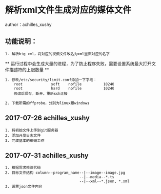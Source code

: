 # 解析xml文件生成对应的媒体文件
author：achilles_xushy
## 功能说明：
    1. 解析big xml，将对应的视频文件改名为xml里面对应的名字

** 运行过程中会生成大量的进程，为了防止程序失败，需要设置系统最大打开文件描述符的上限数量 **
    
    1. 修改/etc/security/limit.conf添加一下字段：
        root             soft    nofile          10240
        root             hard    nofile          10240
        修改后保存，断开，重新ssh连接
        
    2. 下载所需的ffprobe，分别为linux跟windows

## 2017-07-26 achilles_xushy
    1. 将初始文件上传到git服务器
    2. 添加开发日志文件
    3. 完成基本的编码工作
    
## 2017-07-31 achilles_xushy
    1. 根据需求修改代码
    2. 目标文件结构 column--program_name--|--image--image.jpg
                                      --|--media--*.ts
                                      --|--xml--*.json, *.xml
    3. 设置json文件内容
  

